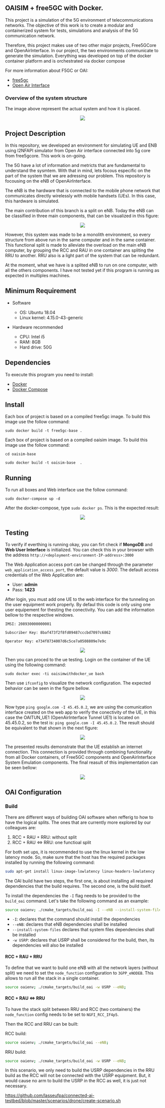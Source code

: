 ## OAISIM + free5GC with Docker.

This project is a simulation of the 5G environment of telecommunications networks. The objective of this work is to create a modular and containerized system for tests, simulations and analysis of the 5G communication network.

Therefore, this project makes use of two other major projects, Free5GCore and OpenAirInterface. In our project, the two environments communicate to generate the simulation. Everything was developed on top of the docker container platform and is orchestrated via docker compose

For more information about F5GC or OAI:
* [free5gc](https://www.free5gc.org/)
* [Open Air Interface](https://www.openairinterface.org/)

### Overview of the system structure

The image above represent the actual system and how it is placed.

<p align="center">
    <img src="readme_images/docker_containers_ilustration.png"/> 
</p>

## Project Description

In this repository, we developed an environment for simulating UE and ENB using l2NFAPI simulator from Open Air interface connected into 5g core from free5gcore. This work is on-going.

The 5G have a lot of information and metricts that are fundamental to understand the sysmtem. With that in mind, lets focous especific on the part of the system that we are adressing our problem. This repository is focousing on the eNB of OpenAirInterface.

The eNB is the hardware that is connected to the mobile phone network that communicates directly wirelessly with mobile handsets (UEs). In this case, this hardware is simulated.

The main contribution of this branch is a split on eNB. Today the eNB can be classified in three main components, that can be visualized in this figure:

<p align="center">
    <img src="readme_images/enb.png"/> 
</p>

However, this system was made to be a monolith environment, so every structure from above run in the same computer and in the same container. This functional split is made to alleviate the overload on the main eNB computer, by grouping the RCC and RAU in one container ans spliting the RRU to another. RRU also is a light part of the system that can be redundant.

At the moment, what we have is a splited eNB to run on one computer, with all the others components.
I have not tested yet if this program is running as expected in multiples machines.

## Minimum Requirement
- Software
    - OS: Ubuntu 18.04
    - Linux kernel: 4.15.0-43-generic

- Hardware recommended
    - CPU: Intel i5
    - RAM: 8GB
    - Hard drive: 50G

## Dependencies

To execute this program you need to install:

* [Docker](https://docs.docker.com/install/)
* [Docker Compose](https://docs.docker.com/compose/install/)

## Install

Each box of project is based on a compiled free5gc image. To build this image use the follow command:

``sudo docker build -t free5gc-base .``

Each box of project is based on a compiled oaisim image. To build this image use the follow command:

``cd oaisim-base``

``sudo docker build -t oaisim-base  .``

## Running

To run all boxes and Web interface use the follow command:

``sudo docker-compose up -d``

After the docker-compose, type ``sudo docker ps``. This is the expected result:
<p align="center">
    <img src="readme_images/docker_ps.png"/>
</p>

## Testing

To verify if everthing is running okay, you can firt check if **MongoDB** and **Web User Interface** is initialized. You can check this in your browser with the address ```http://<deployment-environment-IP-address>:3000```

The Web Application access port can be changed through the parameter ```web_application_access_port```, the default value is _3000_. The default access credentials of the Web Application are:

* User: **admin**
* Pass: **1423**

After login, you must add one UE to the web interface for the tunneling on the user equipment work properly. By defaul this code is only using one user equipement for thesting the conectivity. You can add the information bellow to the respective windows.

``IMSI: 208930000000001``

``Subscriber Key: 8baf473f2f8fd09487cccbd7097c6862``

``Operator Key: e734f8734007d6c5ce7a0508809e7e9c``

<p align="center">
    <img src="readme_images/web_page.png"/> 
</p>

Then you can proced to the ue testing. Login on the container of the UE using the following command:

`` sudo docker exec -ti oaisimwithdocker_ue bash ``

Then use ``ifconfig`` to visualize the network configuration. The expected behavior can be seen in the figure bellow. 

<p align="center">
    <img src="readme_images/ue_network_interfce.png"/> 
</p>

Now type ``` ping google.com -I 45.45.0.2 ```, we are using the comunication interface created on the web app to verify the conectivity of the UE, in this case the OAITUN_UE1 (OpenAirInterface Tunnel UE1) is located on 45.45.0.2, so the test is: ``` ping google.com -I 45.45.0.2 ```. The result should be equivalent to that shown in the next figure:

<p align="center">
    <img src="readme_images/ping_result.png"/> 
</p>

The presented results demonstrate that the UE establish an internet connection. This connection is provided through combining functionality from all Docker containers, of Free5GC components and OpenAirInterface System Emulation components. The final reasult of this implementation can be seen bellow:

<p align="center">
    <img src="readme_images/docker_containers_ilustration_2.png"/> 
</p>

## OAI Configuration

### Build

There are different ways of building OAI software when refferig to how to have the logical splits.
The ones that are currently more explored by our colleagues are:

1. RCC + RAU + RRU: without split
2. RCC + RAU <=> RRU: one functioal split

For both set ups, it is recommended to use the linux kernel in the low latency mode. So, make sure that the host
has the required packages installed by running the following command:

```sh
sudo apt-get install linux-image-lowlatency linux-headers-lowlatency
```

The OAI build have two steps, the first one, is about installing all required dependencies that the build requires.
The second one, is the build itself.

To install the dependencies the `-I` flag needs to be provided to the `build_oai` command. Let's take the following command
as an example:

```sh
source oaienv; ./cmake_targets/build_oai -I --eNB --install-system-files -w USRP;
```

- `-I`: declares that the command should install the dependencies
- `--eNB`: declares that eNB dependencies shall be installed
- `--install-system-files` declares that system files dependencies shall be installed
- `-w USRP`: declares that *USRP* shall be considered for the build, then, its dependencies will also be installed

#### RCC + RAU + RRU

To define that we want to build one eNB with all the network layers (without split) we need to set the
`node_function` configuration to `3GPP_eNODEB`. This allows to run all the stack in a single container.

```sh
source oaienv; ./cmake_targets/build_oai -w USRP --eNB;
```

#### RCC + RAU <=> RRU

To have the stack split between RRU and RCC (two containers) the `node_function` config needs to be set to
`NGFI_RCC_IF4p5`.

Then the RCC and RRU can be built:

RCC build:

```sh
source oaienv; ./cmake_targets/build_oai --eNB;
```

RRU build:

```sh
source oaienv; ./cmake_targets/build_oai -w USRP --eNB;
```

In this scenario, we only need to build the USRP dependencies in the RRU build as the RCC will not
be connected with the USRP equipment. But, it would cause no arm to build the USRP in the RCC as well,
it is just not necessary.

https://github.com/lasseufpa/connected-ai-testbed/blob/master/scenarios/drone/create-scenario.sh
